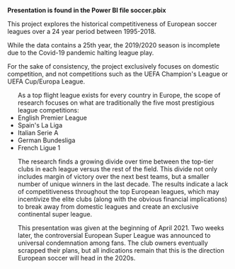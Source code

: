 <b>Presentation is found in the Power BI file soccer.pbix</b>

<p>This project explores the historical competitiveness of European soccer leagues over a 24 year period between 1995-2018. </p>
<p>While the data contains a 25th year, the 2019/2020 season is incomplete due to the Covid-19 pandemic halting league play. </p>
<p>For the sake of consistency, the project exclusively focuses on domestic competition, and not competitions such as the UEFA Champion's League or UEFA Cup/Europa League.</p>
<ul>As a top flight league exists for every country in Europe, the scope of research focuses on what are traditionally the five most prestigious league competitions:

  <li>English Premier League </li>
  <li>Spain's La Liga</li>
  <li>Italian Serie A</li>
  <li>German Bundesliga</li>
  <li>French Ligue 1</li>

<p>The research finds a growing divide over time between the top-tier clubs in each league versus the rest of the field. This divide not only includes margin of victory over 
the next best teams, but a smaller number of unique winners in the last decade. The results indicate a lack of competitiveness throughout the top European leagues, which may
incentivize the elite clubs (along with the obvious financial implications) to break away from domestic leagues and create an exclusive continental super league.</p>

<p>This presentation was given at the beginning of April 2021. Two weeks later, the controversial European Super League was announced to universal condemnation among fans. The club
owners eventually scrapped their plans, but all indications remain that this is the direction European soccer will head in the 2020s.</p>
